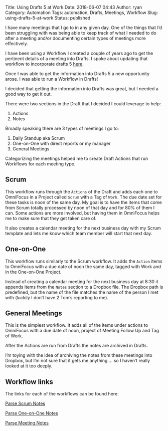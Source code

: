 Title: Using Drafts 5 at Work
Date: 2018-06-07 04:43
Author: ryan
Category: Automation
Tags: automation, Drafts, Meetings, Workflow
Slug: using-drafts-5-at-work
Status: published

I have many meetings that I go to in any given day. One of the things that I’d been struggling with was being able to keep track of what I needed to do after a meeting and/or documenting certain types of meetings more effectively.

I have been using a Workflow I created a couple of years ago to get the pertinent details of a meeting into Drafts. I spoke about updating that workflow to incorporate drafts 5 [here](/updating-my-meeting-workflow-for-drafts-5/ "Drafts 5!").

Once I was able to get the information into Drafts 5 a new opportunity arose. I was able to run a Workflow in Drafts!

I decided that getting the information into Drafts was great, but I needed a good way to get it out.

There were two sections in the Draft that I decided I could leverage to help:

1.  Actions
2.  Notes

Broadly speaking there are 3 types of meetings I go to:

1.  Daily Standup aka Scrum
2.  One-on-One with direct reports or my manager
3.  General Meetings

Categorizing the meetings helped me to create Draft Actions that run Workflows for each meeting type.

## Scrum

This workflow runs through the `Actions` of the Draft and adds each one to OmniFocus in a Project called `Scrum` with a Tag of `Work`. The due date set for these tasks is noon of the same day. My goal is to have the items that come from Scrum totally processed by noon of that day and for 80% of them I can. Some actions are more involved, but having them in OmniFocus helps me to make sure that they get taken care of.

It also creates a calendar meeting for the next business day with my Scrum template and lets me know which team member will start that next day.

## One-on-One

This workflow runs similarly to the Scrum workflow. It adds the `Action` items to OmniFocus with a due date of noon the same day, tagged with Work and in the One-on-One Project.

Instead of creating a calendar meeting for the next business day at 8:30 it appends items from the `Notes` section to a Dropbox file. The Dropbox path is predefined, but the name of the file matches the name of the person I met with (luckily I don’t have 2 Tom’s reporting to me).

## General Meetings

This is the simplest workflow. It adds all of the items under actions to OmniFocus with a due date of noon, project of Meeting Follow Up and Tag of Work.

After the Actions are run from Drafts the notes are archived in Drafts.

I’m toying with the idea of archiving the notes from these meetings into Dropbox, but I’m not sure that it gets me anything ... so I haven’t really looked at it too deeply.

## Workflow links

The links for each of the workflows can be found here:

[Parse Scrum Notes](https://workflow.is/workflows/b44b7a8fec034f3091c78393d43f65c5 "Scrum")

[Parse One-on-One Notes](https://workflow.is/workflows/6869662facc44c449dd531af9db099e5 "Parse One-on-One Notes")

[Parse Meeting Notes](https://workflow.is/workflows/c15a9a9a53f14d82a6892e03baeb2b41 "Parse General Meeting Notes")
